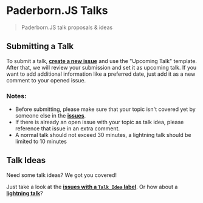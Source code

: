 # Paderborn.JS Talks

> Paderborn.JS talk proposals & ideas

## Submitting a Talk

To submit a talk, [**create a new issue**](https://github.com/paderbornjs/talks/issues/new) and use the "Upcoming Talk" template. After that, we will review your submission and set it as upcoming talk. If you want to add additional information like a preferred date, just add it as a new comment to your opened issue.

### Notes:
- Before submitting, please make sure that your topic isn't covered yet by someone else in the [**issues**](https://github.com/paderbornjs/talks/issues).
- If there is already an open issue with your topic as talk idea, please reference that issue in an extra comment.
- A normal talk should not exceed 30 minutes, a lightning talk should be limited to 10 minutes

## Talk Ideas

Need some talk ideas? We got you covered!

Just take a look at the [**issues with a `Talk Idea` label**](https://github.com/paderbornjs/talks/issues?q=is%3Aissue+is%3Aopen+label%3A%22Talk+Idea%22). Or how about a [**lightning talk**](https://github.com/paderbornjs/talks/issues?q=is%3Aopen+is%3Aissue+label%3A%22Lightning+Talk+Idea%22)?
